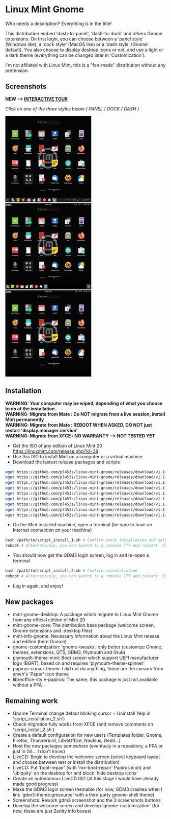 # Linux Mint Gnome
Who needs a description? Everything is in the title!

This distribution embed 'dash-to-panel', 'dash-to-dock' and others Gnome extensions.
On first login, you can choose between a 'panel style' (Windows like), a 'dock style' (MacOS like) or a 'dash style' (Gnome default).
You also choose to display desktop icons or not, and use a light or a dark theme (everything can be changed later in 'Customization').

I'm not afiliated with Linux Mint, this is a "fan-made" distribution without any pretension.

## Screenshots

**NEW --> [INTERACTIVE TOUR](https://github.com/pl453s/linux-mint-gnome/blob/main/tour/tour.md)**

*Click on one of the three styles below ( PANEL / DOCK / DASH )*

[![Panel style](img/panel.png)](https://github.com/pl453s/linux-mint-gnome/blob/main/tour/panel.md)
[![Dock style](img/dock.png)](https://github.com/pl453s/linux-mint-gnome/blob/main/tour/dock.md)
[![Dash style](img/dash.png)](https://github.com/pl453s/linux-mint-gnome/blob/main/tour/dash.md)

## Installation

**WARNING: Your computer may be wiped, depending of what you choose to do at the installation.**  
**WARNING: Migrate from Mate : Do NOT migrate from a live session, install Mint permanently**  
**WARNING: Migrate from Mate : REBOOT WHEN ASKED, DO NOT just restart 'display.manager.service'**  
**WARNING: Migrate from XFCE : NO WARRANTY --> NOT TESTED YET**  
- Get the ISO of any edition of Linux Mint 20 https://linuxmint.com/release.php?id=38
- Use this ISO to install Mint on a computer or a virtual machine
- Download the lastest release packages and scripts
```bash
wget https://github.com/pl453s/linux-mint-gnome/releases/download/v1.1-mint20/mint-gnome-desktop.deb
wget https://github.com/pl453s/linux-mint-gnome/releases/download/v1.1-mint20/mint-gnome-core.deb
wget https://github.com/pl453s/linux-mint-gnome/releases/download/v1.1-mint20/mint-info-gnome.deb
wget https://github.com/pl453s/linux-mint-gnome/releases/download/v1.1-mint20/gnome-customization.deb
wget https://github.com/pl453s/linux-mint-gnome/releases/download/v1.1-mint20/plymouth-theme-mint.deb
wget https://github.com/pl453s/linux-mint-gnome/releases/download/v1.1-mint20/papirus-cursor-theme.deb
wget https://github.com/pl453s/linux-mint-gnome/releases/download/v1.1-mint20/libreoffice-style-papirus.deb
wget https://github.com/pl453s/linux-mint-gnome/releases/download/v1.1-mint20/script_install_1.sh
wget https://github.com/pl453s/linux-mint-gnome/releases/download/v1.1-mint20/script_install_2.sh
```
- On the Mint installed machine, open a terminal (be sure to have an Internet connection on your machine)
```bash
bash /path/to/script_install_1.sh # Confirm every installation and select 'gdm3' instead of 'lightdm'
reboot # Alternatively, you can switch to a console TTY and restart 'display-manager.service'
```
- You should now get the GDM3 login screen, log in and re-open a terminal
```bash
bash /path/to/script_install_2.sh # Confirm uninstallation
reboot # Alternatively, you can switch to a console TTY and restart 'display-manager.service'
```
- Log in again, and enjoy!

## New packages

- mint-gnome-desktop: A package which migrate to Linux Mint Gnome from any official edition of Mint 20
- mint-gnome-core: The distribution base package (welcome screen, Gnome extensions and .desktop files)
- mint-info-gnome: Necessary information about the Linux Mint release and edition (here Gnome)
- gnome-customization: 'gnome-tweaks', only better (customize Gnome, themes, extensions, QT5, GDM3, Plymouth and Grub)
- plymouth-theme-mint: Boot screen which support UEFI manufacturer logo (BGRT), based on and requires 'plymouth-theme-spinner'
- papirus-cursor-theme: I did not do anything, those are the cursors from snwh's 'Paper' icon theme
- libreoffice-style-papirus: The same, this package is just not available without a PPA

## Remaining work

- Gnome Terminal change defaut blinking cursor + Uninstall Yelp in 'script_installation_2.sh')
- Check migration fully works from XFCE (and remove comments on 'script_install_2.sh')
- Create a default configuration for new users (Templates folder, Gnome, Firefox, Thunderbird, LibreOffice, Nautilus, Gedit...)
- Host the new packages somewhere (eventualy in a repository, a PPA or just in Git... I don't know)
- LiveCD: Begin to develop the welcome screen (select keyboard layout and choose between test or install the distribution)
- LiveCD: Put 'boot-repair' (with 'mx-boot-repair' Papirus icon) and 'ubiquity' on the desktop for and block 'hide desktop icons'
- Create an autonomous LiveCD ISO (at this stage I would have already made good progress)
- Make the GDM3 login screen themable (for now, GDM3 crashes when I link 'gdm3-theme.gresource' with a third party gnome-shell theme)
- Screenshots: Rework gdm3 screenshot and the 3 screenshots buttons
- Develop the welcome screen and develop 'gnome-customization' (for now, these are just Zenity info boxes)
